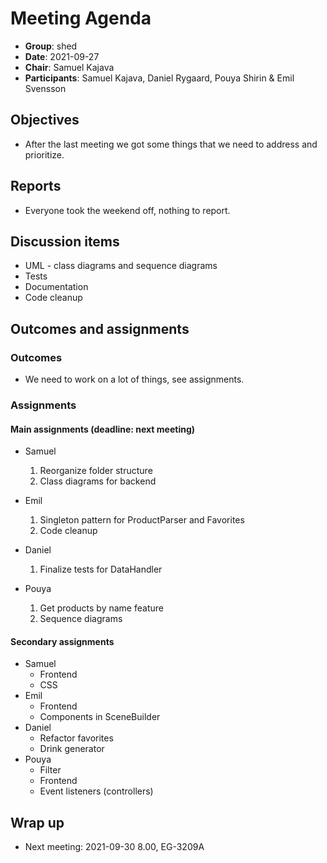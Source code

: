 # Meeting Agenda 

- **Group**:        shed
- **Date**:         2021-09-27
- **Chair**:        Samuel Kajava
- **Participants**: Samuel Kajava, Daniel Rygaard, Pouya Shirin & Emil Svensson

## Objectives

* After the last meeting we got some things that we need to address and prioritize.

## Reports

* Everyone took the weekend off, nothing to report.
  

## Discussion items

* UML - class diagrams and sequence diagrams
* Tests
* Documentation
* Code cleanup

## Outcomes and assignments

### Outcomes

* We need to work on a lot of things, see assignments.
  

### Assignments

#### Main assignments (deadline: next meeting)

* Samuel
  1. Reorganize folder structure
  2. Class diagrams for backend
* Emil
  1. Singleton pattern for ProductParser and Favorites
  2. Code cleanup
* Daniel
  1. Finalize tests for DataHandler

* Pouya
  1. Get products by name feature
  2. Sequence diagrams

#### Secondary assignments

* Samuel
  * Frontend
  * CSS
* Emil
  * Frontend
  * Components in SceneBuilder
* Daniel
  * Refactor favorites
  * Drink generator
* Pouya
  * Filter
  * Frontend
  * Event listeners (controllers)

## Wrap up

* Next meeting: 2021-09-30 8.00, EG-3209A

